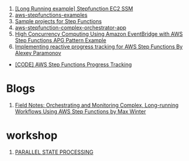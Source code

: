 
1. [[Long Running example] Stepfunction EC2 SSM](https://github.com/aws-samples/stepfunctions-lambda-ec2-ssm)
1. [aws-stepfunctions-examples](https://github.com/aws-samples/aws-stepfunctions-examples)
1. [Sample projects for Step Functions](https://docs.aws.amazon.com/step-functions/latest/dg/create-sample-projects.html)
1. [aws-stepfunction-complex-orchestrator-app](https://github.com/aws-samples/aws-stepfunction-complex-orchestrator-app)
1. [High Concurrency Computing Using Amazon EventBridge with AWS Step Functions APG Pattern Example](https://github.com/aws-samples/high-concurrency-computing-using-amazon-eventbridge-with-aws-step-functions-apg-pattern-example)
1. [Implementing reactive progress tracking for AWS Step Functions By Alexey Paramonov](https://aws.amazon.com/blogs/compute/implementing-reactive-progress-tracking-for-aws-step-functions/)
- [[CODE] AWS Step Functions Progress Tracking](https://github.com/aws-samples/aws-step-functions-progress-tracking/tree/main)

# Blogs

1. [Field Notes: Orchestrating and Monitoring Complex, Long-running Workflows Using AWS Step Functions by Max Winter](https://aws.amazon.com/blogs/architecture/field-notes-orchestrating-and-monitoring-complex-long-running-workflows-using-aws-step-functions/)

# workshop

1. [PARALLEL STATE PROCESSING](https://000047.awsstudygroup.com/)